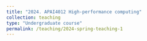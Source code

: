 ```yaml
---
title: "2024. APAI4012 High-performance computing"
collection: teaching
type: "Undergraduate course"
permalink: /teaching/2024-spring-teaching-1
---
```

